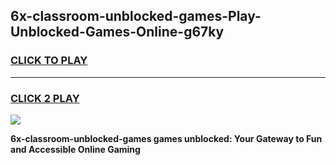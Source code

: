 
## 6x-classroom-unblocked-games-Play-Unblocked-Games-Online-g67ky
<h3>
<a href="https://premium76.site?title=6x-classroom-unblocked-games&ref=25A">CLICK TO PLAY</a></h3>
<hr>

<h3>
<a href="https://premium76.site?title=6x-classroom-unblocked-games&ref=25A">CLICK 2 PLAY</a>
  
</h3>

<a href="https://premium76.site?title=6x-classroom-unblocked-games&ref=25A"><img src="https://clearcache.store/games.png"></a>


**6x-classroom-unblocked-games games unblocked: Your Gateway to Fun and Accessible Online Gaming**
